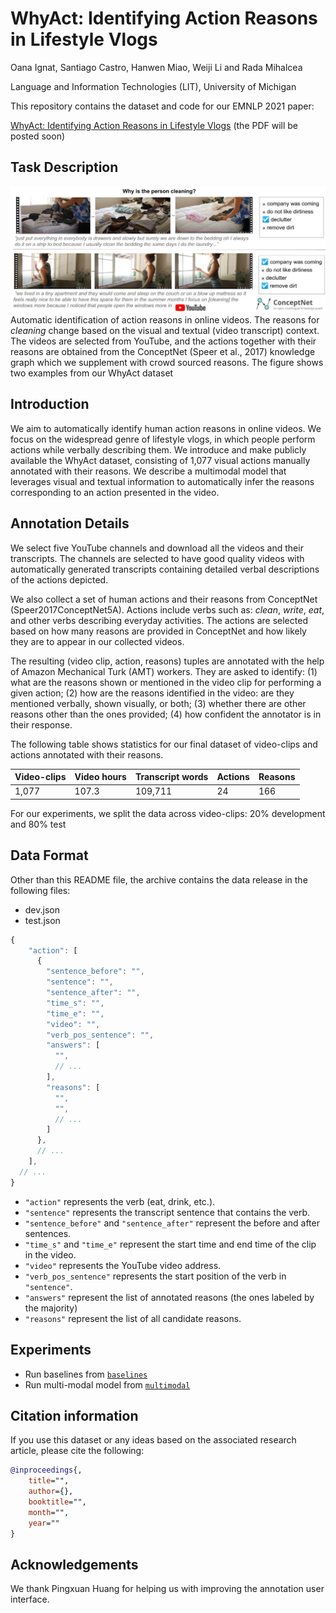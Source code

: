 WhyAct: Identifying Action Reasons in Lifestyle Vlogs
=================================================================================
Oana Ignat, Santiago Castro, Hanwen Miao, Weiji Li and Rada Mihalcea

Language and Information Technologies (LIT), University of Michigan

This repository contains the dataset and code for our EMNLP 2021 paper:

[WhyAct: Identifying Action Reasons in Lifestyle Vlogs](TODO) (the PDF will be posted soon)

## Task Description

![Example instance](images/task_description.jpg)
Automatic  identification of action reasons in online videos. 
The reasons for *cleaning* change based on the visual and textual (video transcript) context. 
The videos are selected from YouTube, and the actions together with their reasons are obtained
from the ConceptNet (Speer et al., 2017) knowledge graph which we supplement with crowd sourced reasons.
The figure shows two examples from our WhyAct dataset

## Introduction

We aim to automatically identify human action reasons in online videos. 
We focus on the widespread genre of lifestyle vlogs, in which people perform actions while verbally describing them. 
We introduce and make publicly available the WhyAct dataset, consisting of 1,077 visual actions manually annotated with 
their reasons. We describe a multimodal model that leverages visual and textual information 
to automatically infer the reasons corresponding to an action presented in the video.

## Annotation Details

We select five YouTube channels and download all the videos and their transcripts. The channels are selected to have good quality videos with automatically generated transcripts containing detailed verbal descriptions of the actions depicted.

We also collect a set of human actions and their reasons from ConceptNet (Speer2017ConceptNet5A). Actions include verbs such as: *clean*, *write*, *eat*, and other verbs describing everyday activities. 
The actions are selected based on how many reasons are provided in ConceptNet and how likely they are to appear in our collected videos.

The resulting (video clip, action, reasons) tuples are annotated with the help of Amazon Mechanical Turk (AMT) workers. They are asked to identify: (1) what are the reasons shown or mentioned in the video clip for performing a given action; (2) how are the reasons  identified in the video: are they mentioned verbally, shown visually, or both; (3) whether there are other reasons other than the ones provided; (4) how confident the annotator is in their response.

The following table shows statistics for our final dataset of video-clips and actions annotated with their reasons.


Video-clips | Video hours | Transcript words | Actions | Reasons |
------------ | ------------- | ------------- | ------------- | -------------
1,077 | 107.3 | 109,711 | 24 | 166 |

For our experiments, we split the data across video-clips: 20% development and 80% test

## Data Format

Other than this README file, the archive contains the data release in the following files:

+ dev.json
+ test.json

```js
{
    "action": [
      {
        "sentence_before": "",
        "sentence": "",
        "sentence_after": "",
        "time_s": "",
        "time_e": "",
        "video": "",
        "verb_pos_sentence": "",
        "answers": [
          "",
          // ...
        ],
        "reasons": [
          "",
          "",
          // ...
        ]
      },
      // ...
    ],
  // ...
}

```

+ `"action"` represents the verb (eat, drink, etc.).
+ `"sentence"` represents the transcript sentence that contains the verb.
+ `"sentence_before"` and `"sentence_after"` represent the before and after sentences.
+ `"time_s"` and `"time_e"` represent the start time and end time of the clip in the video.
+ `"video"` represents the YouTube video address.
+ `"verb_pos_sentence"` represents the start position of the verb in `"sentence"`.
+ `"answers"` represent the list of annotated reasons (the ones labeled by the majority)
+ `"reasons"` represent the list of all candidate reasons.

## Experiments
+ Run baselines from [`baselines`](baselines)
+ Run multi-modal model from [`multimodal`](multimodal)

## Citation information
If you use this dataset or any ideas based on the associated research article, please cite the following:

```bibtex
@inproceedings{,
    title="",
    author={},
    booktitle="",
    month="",
    year=""
}
```

## Acknowledgements

We thank Pingxuan Huang for helping us with improving the annotation user interface.
